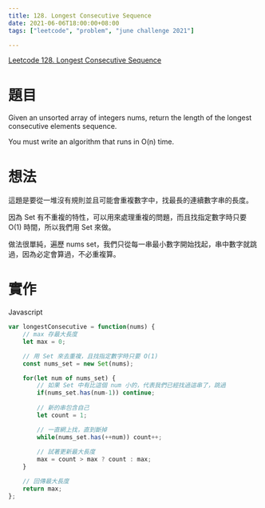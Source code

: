 ```yaml
---
title: 128. Longest Consecutive Sequence
date: 2021-06-06T18:00:00+08:00
tags: ["leetcode", "problem", "june challenge 2021"]

---
```

[Leetcode 128. Longest Consecutive Sequence](https://leetcode.com/problems/longest-consecutive-sequence/)

# 題目

Given an unsorted array of integers nums, return the length of the longest consecutive elements sequence.

You must write an algorithm that runs in O(n) time.

# 想法

這題是要從一堆沒有規則並且可能會重複數字中，找最長的連續數字串的長度。

因為 Set 有不重複的特性，可以用來處理重複的問題，而且找指定數字時只要 O(1) 時間，所以我們用 Set 來做。

做法很單純，遍歷 nums set，我們只從每一串最小數字開始找起，串中數字就跳過，因為必定會算過，不必重複算。

# 實作
Javascript
```javascript
var longestConsecutive = function(nums) {
    // max 存最大長度
	let max = 0;

    // 用 Set 來去重複，且找指定數字時只要 O(1)
	const nums_set = new Set(nums);

	for(let num of nums_set) {
        // 如果 Set 中有比這個 num 小的，代表我們已經找過這串了，跳過
		if(nums_set.has(num-1)) continue;
        
        // 新的串包含自己
        let count = 1;

        // 一直網上找，直到斷掉
        while(nums_set.has(++num)) count++;
        
        // 試著更新最大長度
        max = count > max ? count : max;
    }

    // 回傳最大長度
	return max;
};
```